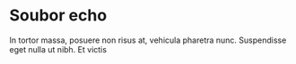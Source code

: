 Soubor echo
============

In tortor massa, posuere non risus at, vehicula pharetra nunc.
Suspendisse eget nulla ut nibh. Et victis
